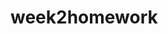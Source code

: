 # week2homework

<!-- Created 3 web pages
Index - About Me Page
    Includes:
        Nav Bar
        Card tool
        Created 2 columns - one for image and one for text
        one picture
        Paragraph text

Portolio - Portfolio Page
    Includes:
        Nav Bar
        Card
        5 Image Cards nested in master card with See More Button at the bottom


Contact - Contact Form Page
    Includes:
        Nav Bar
        Card
        Form card
        Button at the bottom



 -->
